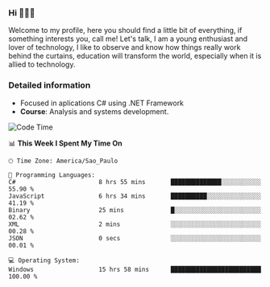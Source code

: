 


### Hi 🙋🏽‍♂️

Welcome to my profile, here you should find a little bit of everything, if something interests you, call me! Let's talk,
I am a young enthusiast and lover of technology, I like to observe and know how things really work behind the curtains, 
education will transform the world, especially when it is allied to technology.

### Detailed information
* Focused in aplications C# using .NET Framework
* **Course**: Analysis and systems development.

<!--START_SECTION:waka-->
![Code Time](http://img.shields.io/badge/Code%20Time-384%20hrs%2020%20mins-blue)

📊 **This Week I Spent My Time On** 

```text
🕑︎ Time Zone: America/Sao_Paulo

💬 Programming Languages: 
C#                       8 hrs 55 mins       ██████████████░░░░░░░░░░░   55.90 % 
JavaScript               6 hrs 34 mins       ██████████░░░░░░░░░░░░░░░   41.19 % 
Binary                   25 mins             █░░░░░░░░░░░░░░░░░░░░░░░░   02.62 % 
XML                      2 mins              ░░░░░░░░░░░░░░░░░░░░░░░░░   00.28 % 
JSON                     0 secs              ░░░░░░░░░░░░░░░░░░░░░░░░░   00.01 % 

💻 Operating System: 
Windows                  15 hrs 58 mins      █████████████████████████   100.00 % 
```


<!--END_SECTION:waka-->



